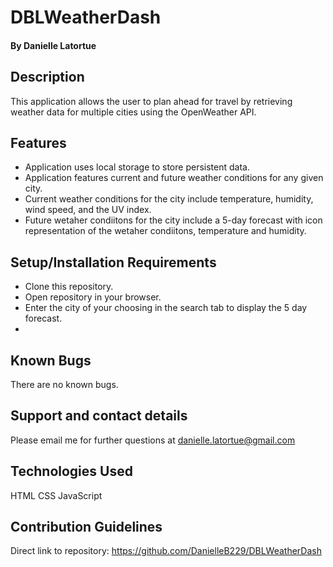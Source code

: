 # DBLWeatherDash
#### By Danielle Latortue
## Description
This application allows the user to  plan ahead for travel by retrieving weather data for multiple cities using the OpenWeather API.

## Features
* Application uses local storage to store persistent data.
* Application features current and future weather conditions for any given city. 
* Current weather conditions for the city include temperature, humidity, wind speed, and the UV index. 
* Future wetaher condiitons for the city include a 5-day forecast with icon representation of the wetaher condiitons, temperature and humidity. 
## Setup/Installation Requirements
* Clone this repository.
* Open repository in your browser.
* Enter the city of your choosing in the search tab to display the 5 day forecast.
*
## Known Bugs
There are no known bugs.
## Support and contact details
Please email me for further questions at danielle.latortue@gmail.com
## Technologies Used
HTML
CSS
JavaScript
## Contribution Guidelines 
Direct link to repository: https://github.com/DanielleB229/DBLWeatherDash
